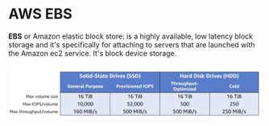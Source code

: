 # AWS EBS
**EBS** or Amazon elastic block store: is a highly available, low latency block storage and it's specifically for attaching to servers that are launched with the Amazon ec2 service. It's block device storage.

<img src="./diagram/ebs_key_value.png">
